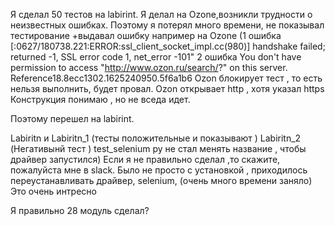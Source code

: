 Я сделал 50 тестов на labirint.
Я делал на  Ozone,возникли трудности о   неизвестных ошибках. Поэтому я  потерял много времени, не показывал тестирование +выдавал ошибку 
например на Ozone  (1 ошибка [:0627/180738.221:ERROR:ssl_client_socket_impl.cc(980)] handshake failed; returned -1, SSL error code 1, net_error -101" 
2 ошибка You don't have permission to access "http://www.ozon.ru/search/?" on this server.
Reference18.8ecc1302.1625240950.5f6a1b6
Ozon блокирует тест , то есть нельзя выполнить,  будет провал. Ozon открывает http , хотя указал https 
Конструкция понимаю , но не вседа идет.

Поэтому перешел на labirint.

Labiritn и Labiritn_1 (тесты положительные и показывают )
Labiritn_2 (Негативынй тест )
test_selenium py не стал менять название , чтобы драйвер запустился) 
Если я не правильно сделал ,то скажите, пожалуйста  мне в slack.
Было не просто c установкой , приходилось переустанавливать драйвер, selenium, (очень много времени заняло)
Это очень интресно
 
Я правильно 28 модуль сделал? 

